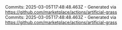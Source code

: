 Commits: 2025-03-05T17:48:48.463Z - Generated via https://github.com/marketplace/actions/artificial-grass
<br>
Commits: 2025-03-05T17:48:48.463Z - Generated via https://github.com/marketplace/actions/artificial-grass
<br>
